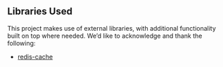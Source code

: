 ## Libraries Used
This project makes use of external libraries, with additional functionality built on top where needed.
We’d like to acknowledge and thank the following:
* [redis-cache](https://github.com/go-redis/cache)